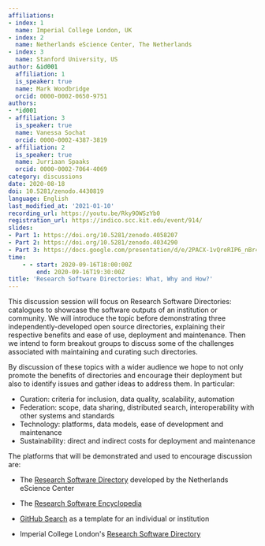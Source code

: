 ```yaml
---
affiliations:
- index: 1
  name: Imperial College London, UK
- index: 2
  name: Netherlands eScience Center, The Netherlands
- index: 3
  name: Stanford University, US
author: &id001
  affiliation: 1
  is_speaker: true
  name: Mark Woodbridge
  orcid: 0000-0002-0650-9751
authors:
- *id001
- affiliation: 3
  is_speaker: true
  name: Vanessa Sochat
  orcid: 0000-0002-4387-3819
- affiliation: 2
  is_speaker: true
  name: Jurriaan Spaaks
  orcid: 0000-0002-7064-4069
category: discussions
date: 2020-08-18
doi: 10.5281/zenodo.4430819
language: English
last_modified_at: '2021-01-10'
recording_url: https://youtu.be/Rky9OWSzYb0
registration_url: https://indico.scc.kit.edu/event/914/
slides:
- Part 1: https://doi.org/10.5281/zenodo.4058207
- Part 2: https://doi.org/10.5281/zenodo.4034290
- Part 3: https://docs.google.com/presentation/d/e/2PACX-1vQreRIP6_nBr4w6zwiyjpDXS_4k2e3HcTp43MUAXXCkme6kKN3EmBXEgox0Mzyeza731TZcwcmxz_MK/pub?start=false&loop=false&delayms=3000
time:
    - - start: 2020-09-16T18:00:00Z
        end: 2020-09-16T19:30:00Z
title: 'Research Software Directories: What, Why and How?'
---
```


This discussion session will focus on Research Software Directories: catalogues to showcase the software outputs of an institution or community. We will introduce the topic before demonstrating three independently-developed open source directories, explaining their respective benefits and ease of use, deployment and maintenance. Then we intend to form breakout groups to discuss some of the challenges associated with maintaining and curating such directories.

By discussion of these topics with a wider audience we hope to not only promote the benefits of directories and encourage their deployment but also to identify issues and gather ideas to address them. In particular:

- Curation: criteria for inclusion, data quality, scalability, automation
- Federation: scope, data sharing, distributed search, interoperability with other systems and standards
- Technology: platforms, data models, ease of development and maintenance
- Sustainability: direct and indirect costs for deployment and maintenance

The platforms that will be demonstrated and used to encourage discussion are:

- The [Research Software Directory][1] developed by the Netherlands eScience Center
- The [Research Software Encyclopedia][2]
- [GitHub Search][3] as a template for an individual or institution
- Imperial College London's [Research Software Directory][4]

  [1]: https://www.research-software.nl/
  [2]: https://rseng.github.io/rseng/
  [3]: https://vsoch.github.io/2020/github-search/
  [4]: https://imperialcollegelondon.github.io/research-software-directory/